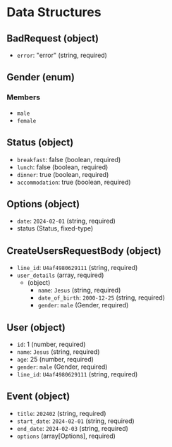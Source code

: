 # Data Structures

## BadRequest (object)

- `error`: "error" (string, required)

## Gender (enum)

### Members

- `male`
- `female`

## Status (object)

- `breakfast`: false (boolean, required)
- `lunch`: false (boolean, required)
- `dinner`: true (boolean, required)
- `accommodation`: true (boolean, required)

## Options (object)

- `date`: `2024-02-01` (string, required)
- status (Status, fixed-type)

## CreateUsersRequestBody (object)

- `line_id`: `U4af4980629111` (string, required)
- `user_details` (array, required)
  - (object)
    - `name`: `Jesus` (string, required)
    - `date_of_birth`: `2000-12-25` (string, required)
    - `gender`: `male` (Gender, required)

## User (object)

- `id`: 1 (number, required)
- `name`: `Jesus` (string, required)
- `age`: 25 (number, required)
- `gender`: `male` (Gender, required)
- `line_id`: `U4af4980629111` (string, required)

## Event (object)

- `title`: `202402` (string, required)
- `start_date`: `2024-02-01` (string, required)
- `end_date`: `2024-02-03` (string, required)
- `options` (array[Options], required)
